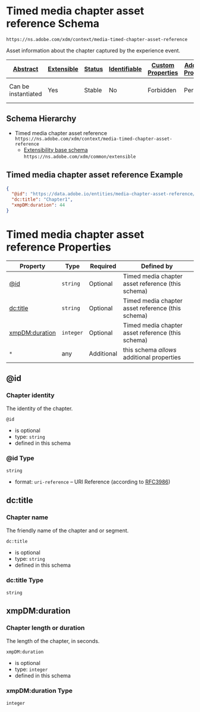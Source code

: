 
# Timed media chapter asset reference Schema

```
https://ns.adobe.com/xdm/context/media-timed-chapter-asset-reference
```

Asset information about the chapter captured by the experience event.

| [Abstract](../../abstract.md) | [Extensible](../../extensions.md) | [Status](../../status.md) | [Identifiable](../../id.md) | [Custom Properties](../../extensions.md) | [Additional Properties](../../extensions.md) | Defined In |
|-------------------------------|-----------------------------------|---------------------------|-----------------------------|------------------------------------------|----------------------------------------------|------------|
| Can be instantiated | Yes | Stable | No | Forbidden | Permitted | [datatypes/media-timed-chapter-asset-reference.schema.json](datatypes/media-timed-chapter-asset-reference.schema.json) |
## Schema Hierarchy

* Timed media chapter asset reference `https://ns.adobe.com/xdm/context/media-timed-chapter-asset-reference`
  * [Extensibility base schema](extensible.schema.md) `https://ns.adobe.com/xdm/common/extensible`


## Timed media chapter asset reference Example
```json
{
  "@id": "https://data.adobe.io/entities/media-chapter-asset-reference/2144511",
  "dc:title": "Chapter1",
  "xmpDM:duration": 44
}
```

# Timed media chapter asset reference Properties

| Property | Type | Required | Defined by |
|----------|------|----------|------------|
| [@id](#id) | `string` | Optional | Timed media chapter asset reference (this schema) |
| [dc:title](#dctitle) | `string` | Optional | Timed media chapter asset reference (this schema) |
| [xmpDM:duration](#xmpdmduration) | `integer` | Optional | Timed media chapter asset reference (this schema) |
| `*` | any | Additional | this schema *allows* additional properties |

## @id
### Chapter identity

The identity of the chapter.

`@id`
* is optional
* type: `string`
* defined in this schema

### @id Type


`string`
* format: `uri-reference` – URI Reference (according to [RFC3986](https://tools.ietf.org/html/rfc3986))






## dc:title
### Chapter name

The friendly name of the chapter and or segment.

`dc:title`
* is optional
* type: `string`
* defined in this schema

### dc:title Type


`string`






## xmpDM:duration
### Chapter length or duration

The length of the chapter, in seconds.

`xmpDM:duration`
* is optional
* type: `integer`
* defined in this schema

### xmpDM:duration Type


`integer`





